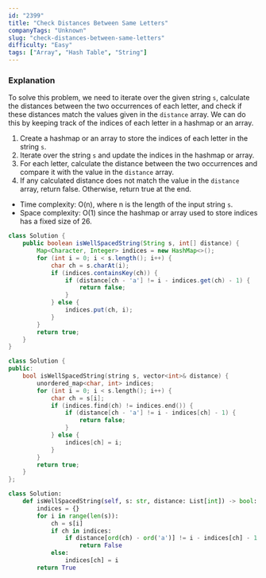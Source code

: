 ```yaml
---
id: "2399"
title: "Check Distances Between Same Letters"
companyTags: "Unknown"
slug: "check-distances-between-same-letters"
difficulty: "Easy"
tags: ["Array", "Hash Table", "String"]
---
```


### Explanation
To solve this problem, we need to iterate over the given string `s`, calculate the distances between the two occurrences of each letter, and check if these distances match the values given in the `distance` array. We can do this by keeping track of the indices of each letter in a hashmap or an array.

1. Create a hashmap or an array to store the indices of each letter in the string `s`.
2. Iterate over the string `s` and update the indices in the hashmap or array.
3. For each letter, calculate the distance between the two occurrences and compare it with the value in the `distance` array.
4. If any calculated distance does not match the value in the `distance` array, return false. Otherwise, return true at the end.

- Time complexity: O(n), where n is the length of the input string `s`.
- Space complexity: O(1) since the hashmap or array used to store indices has a fixed size of 26.
```java
class Solution {
    public boolean isWellSpacedString(String s, int[] distance) {
        Map<Character, Integer> indices = new HashMap<>();
        for (int i = 0; i < s.length(); i++) {
            char ch = s.charAt(i);
            if (indices.containsKey(ch)) {
                if (distance[ch - 'a'] != i - indices.get(ch) - 1) {
                    return false;
                }
            } else {
                indices.put(ch, i);
            }
        }
        return true;
    }
}
```

```cpp
class Solution {
public:
    bool isWellSpacedString(string s, vector<int>& distance) {
        unordered_map<char, int> indices;
        for (int i = 0; i < s.length(); i++) {
            char ch = s[i];
            if (indices.find(ch) != indices.end()) {
                if (distance[ch - 'a'] != i - indices[ch] - 1) {
                    return false;
                }
            } else {
                indices[ch] = i;
            }
        }
        return true;
    }
};
```

```python
class Solution:
    def isWellSpacedString(self, s: str, distance: List[int]) -> bool:
        indices = {}
        for i in range(len(s)):
            ch = s[i]
            if ch in indices:
                if distance[ord(ch) - ord('a')] != i - indices[ch] - 1:
                    return False
            else:
                indices[ch] = i
        return True
```